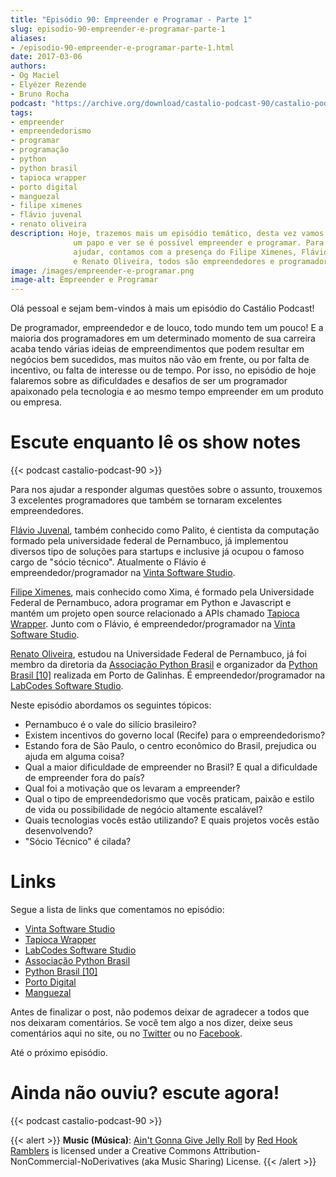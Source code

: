 ```yaml
---
title: "Episódio 90: Empreender e Programar - Parte 1"
slug: episodio-90-empreender-e-programar-parte-1
aliases:
- /episodio-90-empreender-e-programar-parte-1.html
date: 2017-03-06
authors:
- Og Maciel
- Elyézer Rezende
- Bruno Rocha
podcast: "https://archive.org/download/castalio-podcast-90/castalio-podcast-90.mp3"
tags:
- empreender
- empreendedorismo
- programar
- programação
- python
- python brasil
- tapioca wrapper
- porto digital
- manguezal
- filipe ximenes
- flávio juvenal
- renato oliveira
description: Hoje, trazemos mais um episódio temático, desta vez vamos bater
              um papo e ver se é possível empreender e programar. Para nos
              ajudar, contamos com a presença do Filipe Ximenes, Flávio Juvenal
              e Renato Oliveira, todos são empreendedores e programadores.
image: /images/empreender-e-programar.png
image-alt: Empreender e Programar
---
```


Olá pessoal e sejam bem-vindos à mais um episódio do Castálio Podcast!

De programador, empreendedor e de louco, todo mundo tem um pouco! E a maioria
dos programadores em um determinado momento de sua carreira acaba tendo várias
ideias de empreendimentos que podem resultar em negócios bem sucedidos, mas
muitos não vão em frente, ou por falta de incentivo, ou falta de interesse ou
de tempo. Por isso, no episódio de hoje falaremos sobre as dificuldades e
desafios de ser um programador apaixonado pela tecnologia e ao mesmo tempo
empreender em um produto ou empresa.

# Escute enquanto lê os show notes

{{< podcast castalio-podcast-90 >}}

Para nos ajudar a responder algumas questões sobre o assunto, trouxemos 3
excelentes programadores que também se tornaram excelentes empreendedores.

[Flávio Juvenal](https://twitter.com/flaviojuvenal), também conhecido como
Palito, é cientista da computação formado pela universidade federal de
Pernambuco, já implementou diversos tipo de soluções para startups e inclusive
já ocupou o famoso cargo de \"sócio técnico\". Atualmente o Flávio é
empreendedor/programador na [Vinta Software Studio](https://www.vinta.com.br/).

[Filipe Ximenes](https://twitter.com/xima), mais conhecido como Xima, é formado
pela Universidade Federal de Pernambuco, adora programar em Python e Javascript
e mantém um projeto open source relacionado a APIs chamado [Tapioca
Wrapper](https://github.com/vintasoftware/tapioca-wrapper). Junto com o Flávio,
é empreendedor/programador na [Vinta Software
Studio](https://www.vinta.com.br/).

[Renato Oliveira](https://twitter.com/_renatoOliveira), estudou na Universidade
Federal de Pernambuco, já foi membro da diretoria da [Associação Python
Brasil](http://associacao.python.org.br/) e organizador da [Python Brasil
\[10\]](http://2014.pythonbrasil.org.br/) realizada em Porto de Galinhas. É
empreendedor/programador na [LabCodes Software
Studio](http://labcodes.com.br/).

Neste episódio abordamos os seguintes tópicos:

- Pernambuco é o vale do silício brasileiro?
- Existem incentivos do governo local (Recife) para o
    empreendedorismo?
- Estando fora de São Paulo, o centro econômico do Brasil, prejudica
    ou ajuda em alguma coisa?
- Qual a maior dificuldade de empreender no Brasil? E qual a
    dificuldade de empreender fora do país?
- Qual foi a motivação que os levaram a empreender?
- Qual o tipo de empreendedorismo que vocês praticam, paixão e estilo
    de vida ou possibilidade de negócio altamente escalável?
- Quais tecnologias vocês estão utilizando? E quais projetos vocês
    estão desenvolvendo?
- \"Sócio Técnico\" é cilada?

# Links

Segue a lista de links que comentamos no episódio:

- [Vinta Software Studio](https://www.vinta.com.br/)
- [Tapioca Wrapper](https://github.com/vintasoftware/tapioca-wrapper)
- [LabCodes Software Studio](http://labcodes.com.br/)
- [Associação Python Brasil](http://associacao.python.org.br/)
- [Python Brasil \[10\]](http://2014.pythonbrasil.org.br/)
- [Porto Digital](http://portodigital.org/)
- [Manguezal](http://manguez.al/)

Antes de finalizar o post, não podemos deixar de agradecer a todos que
nos deixaram comentários. Se você tem algo a nos dizer, deixe seus
comentários aqui no site, ou no
[Twitter](https://twitter.com/castaliopod) ou no
[Facebook](https://www.facebook.com/castaliopod).

Até o próximo episódio.

# Ainda não ouviu? escute agora!

{{< podcast castalio-podcast-90 >}}

{{< alert >}}
**Music (Música)**: [Ain\'t Gonna Give Jelly
Roll](http://freemusicarchive.org/music/Red_Hook_Ramblers/Live__WFMU_on_Antique_Phonograph_Music_Program_with_MAC_Feb_8_2011/Red_Hook_Ramblers_-_12_-_Aint_Gonna_Give_Jelly_Roll)
by [Red Hook Ramblers](http://www.redhookramblers.com/) is licensed
under a Creative Commons Attribution-NonCommercial-NoDerivatives (aka
Music Sharing) License.
{{< /alert >}}
